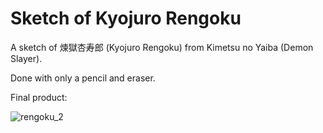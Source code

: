 # Sketch of Kyojuro Rengoku

A sketch of 煉獄杏寿郎 (Kyojuro Rengoku) from Kimetsu no Yaiba (Demon Slayer).

Done with only a pencil and eraser.

Final product:

![rengoku_2](https://github.com/user-attachments/assets/653809a1-c3aa-4c1e-a497-acf2bd0db862)
